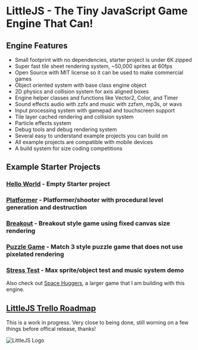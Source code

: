 # LittleJS - The Tiny JavaScript Game Engine That Can!

## Engine Features

- Small footprint with no dependencies, starter project is under 6K zipped
- Super fast tile sheet rendering system, ~50,000 sprites at 60fps
- Open Source with MIT license so it can be used to make commercial games
- Object oriented system with base class engine object
- 2D physics and collision system for axis aligned boxes
- Engine helper classes and functions like Vector2, Color, and Timer
- Sound effects audio with zzfx and music with zzfxm, mp3s, or wavs
- Input processing system with gamepad and touchscreen support
- Tile layer cached rendering and collision system
- Particle effects system
- Debug tools and debug rendering system
- Several easy to understand example projects you can build on
- All example projects are compatible with mobile devices
- A build system for size coding competitions

## Example Starter Projects

### [Hello World](https://killedbyapixel.github.io/LittleJS/) - Empty Starter project
### [Platformer](https://killedbyapixel.github.io/LittleJS/examples/platformer) - Platformer/shooter with procedural level generation and destruction
### [Breakout](https://killedbyapixel.github.io/LittleJS/examples/breakout) - Breakout style game using fixed canvas size rendering
### [Puzzle Game](https://killedbyapixel.github.io/LittleJS/examples/puzzle) - Match 3 style puzzle game that does not use pixelated rendering
### [Stress Test](https://killedbyapixel.github.io/LittleJS/examples/stress) - Max sprite/object test and music system demo

Also check out [Space Huggers](https://github.com/KilledByAPixel/SpaceHuggers), a larger game that I am building with this engine.

## [LittleJS Trello Roadmap](https://trello.com/b/E9zf1Xak/littlejs)

This is a work in progress. Very close to being done, still worning on a few things before offical release, thanks!

![LittleJS Logo](/favicon.ico)
